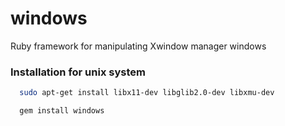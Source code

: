 windows
====

Ruby framework for manipulating Xwindow manager windows

### Installation for unix system
```bash  
  sudo apt-get install libx11-dev libglib2.0-dev libxmu-dev
```
``` ruby
  gem install windows
```